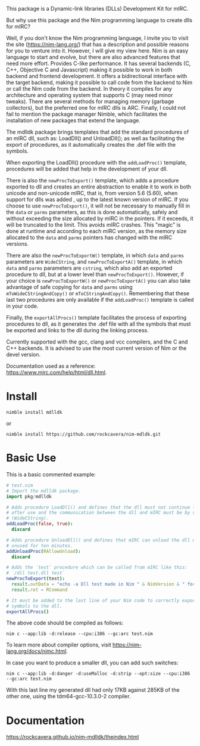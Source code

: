 This package is a Dynamic-link libraries (DLLs) Development Kit for mIRC.

But why use this package and the Nim programming language to create dlls for mIRC?

Well, if you don't know the Nim programming language, I invite you to visit the site (https://nim-lang.org/) that has a description and possible reasons for you to venture into it. However, I will give my view here. Nim is an easy language to start and evolve, but there are also advanced features that need more effort. Provides C-like performance. It has several backends (C, C++, Objective C and Javascript) making it possible to work in both backend and frontend development. It offers a bidirectional interface with the target backend, making it possible to call code from the backend to Nim or call the Nim code from the backend. In theory it compiles for any architecture and operating system that supports C (may need minor tweaks). There are several methods for managing memory (garbage collectors), but the preferred one for mIRC dlls is ARC. Finally, I could not fail to mention the package manager Nimble, which facilitates the installation of new packages that extend the language.

The mdlldk package brings templates that add the standard procedures of an mIRC dll, such as: LoadDll() and UnloadDll(); as well as facilitating the export of procedures, as it automatically creates the .def file with the symbols.

When exporting the LoadDll() procedure with the `addLoadProc()` template, procedures will be added that help in the development of your dll.

There is also the `newProcToExport()` template, which adds a procedure exported to dll and creates an entire abstraction to enable it to work in both unicode and non-unicode mIRC, that is, from version 5.6 (5.60), when support for dlls was added , up to the latest known version of mIRC. If you choose to use `newProcToExport()`, it will not be necessary to manually fill in the `data` or `parms` parameters, as this is done automatically, safely and without exceeding the size allocated by mIRC in the pointers. If it exceeds, it will be truncated to the limit. This avoids mIRC crashes. This "magic" is done at runtime and according to each mIRC version, as the memory size allocated to the `data` and `parms` pointers has changed with the mIRC versions.

There are also the `newProcToExportW()` template, in which `data` and `parms` parameters are `WideCString`, and `newProcToExportA()` template, in which `data` and `parms` parameters are `cstring`, which also add an exported procedure to dll, but at a lower level than `newProcToExport()`. However, if your choice is `newProcToExportW()` or `newProcToExportA()` you can also take advantage of safe copying for `data` and `parms` using `mToWideCStringAndCopy()` or `mToCStringAndCopy()`. Remembering that these last two procedures are only available if the `addLoadProc()` template is called in your code.

Finally, the `exportAllProcs()` template facilitates the process of exporting procedures to dll, as it generates the .def file with all the symbols that must be exported and links to the dll during the linking process.

Currently supported with the gcc, clang and vcc compilers, and the C and C++ backends. It is advised to use the most current version of Nim or the devel version.

Documentation used as a reference: https://www.mirc.com/help/html/dll.html.

# Install
`nimble install mdlldk`

or

`nimble install https://github.com/rockcavera/nim-mdldk.git`

# Basic Use
This is a basic commented example:
```nim
# test.nim
# Import the mdlldk package.
import pkg/mdlldk

# Adds procedure LoadDll() and defines that the dll must not continue loaded
# after use and the communication between the dll and mIRC must be by unicode
# (WideCString).
addLoadProc(false, true):
  discard

# Adds procedure UnloadDll() and defines that mIRC can unload the dll when it is
# unused for ten minutes.
addUnloadProc(RAllowUnload):
  discard

# Adds the `test` procedure which can be called from mIRC like this:
# `/dll test.dll test`
newProcToExport(test):
  result.outData = "echo -a Dll test made in Nim " & NimVersion & " for mIRC"
  result.ret = RCommand

# It must be added to the last line of your Nim code to correctly export all
# symbols to the dll.
exportAllProcs()
```
The above code should be compiled as follows:

`nim c --app:lib -d:release --cpu:i386 --gc:arc test.nim`

To learn more about compiler options, visit https://nim-lang.org/docs/nimc.html.

In case you want to produce a smaller dll, you can add such switches:

`nim c --app:lib -d:danger -d:useMalloc -d:strip --opt:size --cpu:i386 --gc:arc test.nim`

With this last line my generated dll had only 17KB against 285KB of the other one, using the tdm64-gcc-10.3.0-2 compiler.

# Documentation
https://rockcavera.github.io/nim-mdlldk/theindex.html
